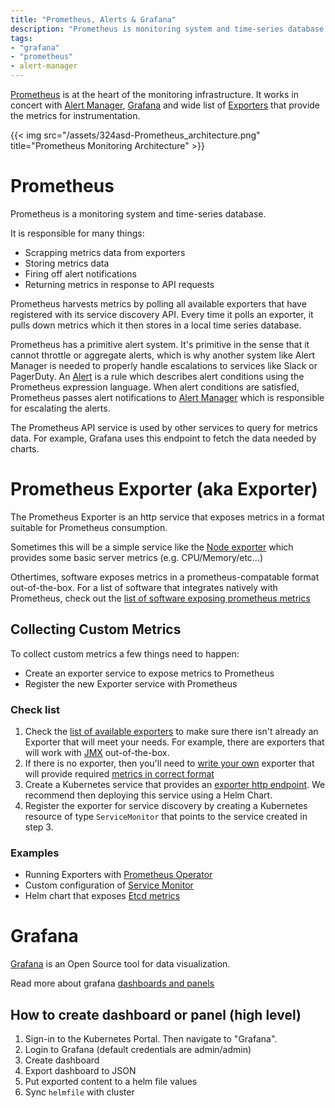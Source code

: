 ```yaml
---
title: "Prometheus, Alerts & Grafana"
description: "Prometheus is monitoring system and time-series database that works together with Grafana and Alert Manager to provide an end-to-end monitoring platform for Kubernetes."
tags:
- "grafana"
- "prometheus"
- alert-manager
---
```

 [Prometheus](https://prometheus.io) is at the heart of the monitoring infrastructure. It works in concert with [Alert Manager](https://prometheus.io/docs/alerting/alertmanager/), [Grafana](https://grafana.com/) and wide list of [Exporters](https://prometheus.io/docs/instrumenting/exporters/) that provide the metrics for instrumentation.

{{< img src="/assets/324asd-Prometheus_architecture.png" title="Prometheus Monitoring Architecture" >}}

# Prometheus

Prometheus is a monitoring system and time-series database.

It is responsible for many things:

* Scrapping metrics data from exporters
* Storing metrics data
* Firing off alert notifications
* Returning metrics in response to API requests

Prometheus harvests metrics by polling all available exporters that have registered with its service discovery API. Every time it polls an exporter, it pulls down metrics which it then stores in a local time series database.

Prometheus has a primitive alert system. It's primitive in the sense that it cannot throttle or aggregate alerts, which is why another system like Alert Manager is needed to properly handle escalations to services like Slack or PagerDuty. An [Alert](https://prometheus.io/docs/prometheus/latest/configuration/alerting_rules/) is a rule which describes alert conditions using the Prometheus expression language.
When alert conditions are satisfied, Prometheus passes alert notifications to [Alert Manager](https://prometheus.io/docs/alerting/alertmanager/) which is responsible for escalating the alerts.

The Prometheus API service is used by other services to query for metrics data. For example, Grafana uses this endpoint to fetch the data needed by charts.

# Prometheus Exporter (aka Exporter)

The Prometheus Exporter is an http service that exposes metrics in a format suitable for Prometheus consumption.

Sometimes this will be a simple service like the
[Node exporter](https://github.com/prometheus/node_exporter) which provides some basic server metrics (e.g. CPU/Memory/etc...)

Othertimes, software exposes metrics in a prometheus-compatable format out-of-the-box. For a list of software that integrates natively with Prometheus, check out the [list of software exposing prometheus metrics](https://prometheus.io/docs/instrumenting/exporters/#software-exposing-prometheus-metrics)

## Collecting Custom Metrics

To collect custom metrics a few things need to happen:

* Create an exporter service to expose metrics to Prometheus
* Register the new Exporter service with Prometheus

### Check list

1. Check the [list of available exporters](https://prometheus.io/docs/instrumenting/exporters) to make sure there isn't already an Exporter that will meet your needs. For example, there are exporters that will work with [JMX](https://github.com/prometheus/jmx_exporter) out-of-the-box.
2. If there is no exporter, then you'll need to [write your own](https://prometheus.io/docs/instrumenting/writing_exporters/) exporter that will provide required [metrics in correct format](https://prometheus.io/docs/instrumenting/exposition_formats/)
3. Create a Kubernetes service that provides an [exporter http endpoint](https://kubernetes.io/docs/concepts/services-networking/service). We recommend then deploying this service using a Helm Chart.
4. Register the exporter for service discovery by creating a Kubernetes resource of type `ServiceMonitor` that points to the service created in step 3.

### Examples

* Running Exporters with [Prometheus Operator](https://coreos.com/operators/prometheus/docs/latest/user-guides/running-exporters.html)
* Custom configuration of [Service Monitor](https://coreos.com/operators/prometheus/docs/latest/custom-configuration.html)
* Helm chart that exposes [Etcd metrics](https://github.com/coreos/prometheus-operator/tree/master/helm/exporter-kube-etcd)

# Grafana

[Grafana](http://docs.grafana.org/guides/basic_concepts/) is an Open Source tool for data visualization.

Read more about grafana [dashboards and panels](http://docs.grafana.org/features/panels/graph/)

## How to create dashboard or panel (high level)

1. Sign-in to the Kubernetes Portal. Then navigate to "Grafana".
2. Login to Grafana (default credentials are admin/admin)
2. Create dashboard
3. Export dashboard to JSON
4. Put exported content to a helm file values
5. Sync `helmfile` with cluster
